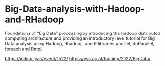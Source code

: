 # Big-Data-analysis-with-Hadoop-and-RHadoop
Foundations of “Big Data” processing by introducing the Hadoop distributed computing architecture and providing an introductory level tutorial for Big Data analysis using Hadoop, Rhadoop, and R libraries parallel, doParallel, foreach and Rmpi.

https://indico.ijs.si/event/1522/
https://vsc.ac.at/training/2022/BigData/
